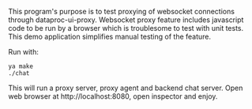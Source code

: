 This program's purpose is to test proxying of websocket connections through dataproc-ui-proxy.
Websocket proxy feature includes javascript code to be run by a browser which is troublesome
to test with unit tests. This demo application simplifies manual testing of the feature.

Run with:
```shell script
ya make
./chat
```

This will run a proxy server, proxy agent and backend chat server.
Open web browser at http://localhost:8080, open inspector and enjoy.

